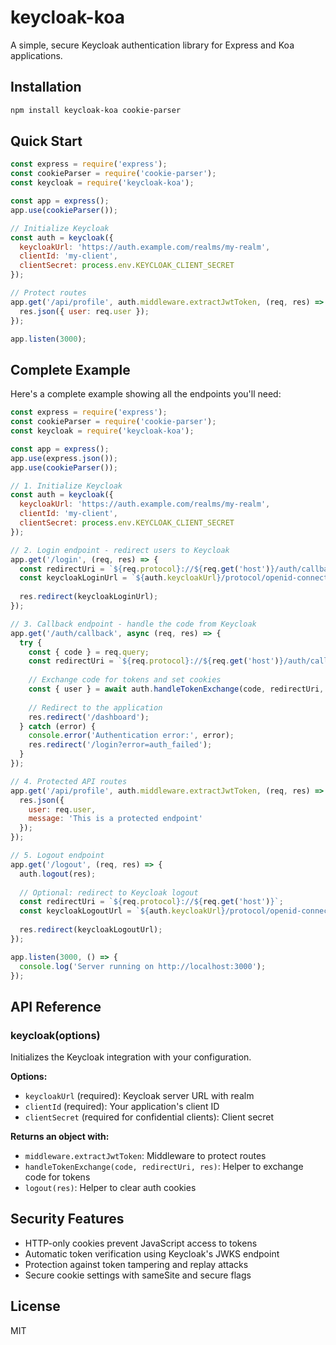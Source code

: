# keycloak-koa

A simple, secure Keycloak authentication library for Express and Koa applications.

## Installation

```bash
npm install keycloak-koa cookie-parser
```

## Quick Start

```javascript
const express = require('express');
const cookieParser = require('cookie-parser');
const keycloak = require('keycloak-koa');

const app = express();
app.use(cookieParser());

// Initialize Keycloak
const auth = keycloak({
  keycloakUrl: 'https://auth.example.com/realms/my-realm',
  clientId: 'my-client',
  clientSecret: process.env.KEYCLOAK_CLIENT_SECRET
});

// Protect routes
app.get('/api/profile', auth.middleware.extractJwtToken, (req, res) => {
  res.json({ user: req.user });
});

app.listen(3000);
```

## Complete Example

Here's a complete example showing all the endpoints you'll need:

```javascript
const express = require('express');
const cookieParser = require('cookie-parser');
const keycloak = require('keycloak-koa');

const app = express();
app.use(express.json());
app.use(cookieParser());

// 1. Initialize Keycloak
const auth = keycloak({
  keycloakUrl: 'https://auth.example.com/realms/my-realm',
  clientId: 'my-client',
  clientSecret: process.env.KEYCLOAK_CLIENT_SECRET
});

// 2. Login endpoint - redirect users to Keycloak
app.get('/login', (req, res) => {
  const redirectUri = `${req.protocol}://${req.get('host')}/auth/callback`;
  const keycloakLoginUrl = `${auth.keycloakUrl}/protocol/openid-connect/auth?client_id=${auth.clientId}&redirect_uri=${encodeURIComponent(redirectUri)}&response_type=code&scope=openid`;
  
  res.redirect(keycloakLoginUrl);
});

// 3. Callback endpoint - handle the code from Keycloak
app.get('/auth/callback', async (req, res) => {
  try {
    const { code } = req.query;
    const redirectUri = `${req.protocol}://${req.get('host')}/auth/callback`;
    
    // Exchange code for tokens and set cookies
    const { user } = await auth.handleTokenExchange(code, redirectUri, res);
    
    // Redirect to the application
    res.redirect('/dashboard');
  } catch (error) {
    console.error('Authentication error:', error);
    res.redirect('/login?error=auth_failed');
  }
});

// 4. Protected API routes
app.get('/api/profile', auth.middleware.extractJwtToken, (req, res) => {
  res.json({ 
    user: req.user,
    message: 'This is a protected endpoint' 
  });
});

// 5. Logout endpoint
app.get('/logout', (req, res) => {
  auth.logout(res);
  
  // Optional: redirect to Keycloak logout
  const redirectUri = `${req.protocol}://${req.get('host')}`;
  const keycloakLogoutUrl = `${auth.keycloakUrl}/protocol/openid-connect/logout?redirect_uri=${encodeURIComponent(redirectUri)}`;
  
  res.redirect(keycloakLogoutUrl);
});

app.listen(3000, () => {
  console.log('Server running on http://localhost:3000');
});
```

## API Reference

### keycloak(options)

Initializes the Keycloak integration with your configuration.

**Options:**
- `keycloakUrl` (required): Keycloak server URL with realm
- `clientId` (required): Your application's client ID
- `clientSecret` (required for confidential clients): Client secret

**Returns an object with:**
- `middleware.extractJwtToken`: Middleware to protect routes
- `handleTokenExchange(code, redirectUri, res)`: Helper to exchange code for tokens
- `logout(res)`: Helper to clear auth cookies

## Security Features

- HTTP-only cookies prevent JavaScript access to tokens
- Automatic token verification using Keycloak's JWKS endpoint
- Protection against token tampering and replay attacks
- Secure cookie settings with sameSite and secure flags

## License

MIT
